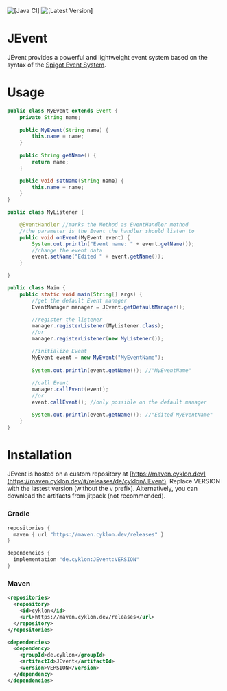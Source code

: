 ![[Java CI]](https://github.com/cyklon73/JEvent/actions/workflows/check.yml/badge.svg)
![[Latest Version]](https://maven.cyklon.dev/api/badge/latest/releases/de/cyklon/JEvent?prefix=v&name=Latest%20Version&color=0374b5)

# JEvent

JEvent provides a powerful and lightweight event system based on the syntax of the [Spigot Event System](https://www.spigotmc.org/wiki/using-the-event-api/).

# Usage

```java
public class MyEvent extends Event {
	private String name;
	
	public MyEvent(String name) {
		this.name = name;
	}
	
	public String getName() {
		return name;
	}

	public void setName(String name) {
		this.name = name;
	}
}

public class MyListener {

	@EventHandler //marks the Method as EventHandler method
	//the parameter is the Event the handler should listen to
	public void onEvent(MyEvent event) {
		System.out.println("Event name: " + event.getName());
		//change the event data
		event.setName("Edited " + event.getName());
	}

}

public class Main {
	public static void main(String[] args) {
		//get the default Event manager
		EventManager manager = JEvent.getDefaultManager();

		//register the listener
		manager.registerListener(MyListener.class);
		//or
		manager.registerListener(new MyListener());

		//initialize Event
		MyEvent event = new MyEvent("MyEventName");
		
		System.out.println(event.getName()); //"MyEventName"
		
		//call Event
		manager.callEvent(event);
		//or
		event.callEvent(); //only possible on the default manager

		System.out.println(event.getName()); //"Edited MyEventName"
	}
}
```
# Installation

JEvent is hosted on a custom repository at [https://maven.cyklon.dev](https://maven.cyklon.dev/#/releases/de/cyklon/JEvent). Replace VERSION with the lastest version (without the `v` prefix).
Alternatively, you can download the artifacts from jitpack (not recommended).

### Gradle

```groovy
repositories {
  maven { url "https://maven.cyklon.dev/releases" }
}

dependencies {
  implementation "de.cyklon:JEvent:VERSION"
}
```

### Maven

```xml
<repositories>
  <repository>
    <id>cyklon</id>
    <url>https://maven.cyklon.dev/releases</url>
  </repository>
</repositories>

<dependencies>
  <dependency>
    <groupId>de.cyklon</groupId>
    <artifactId>JEvent</artifactId>
    <version>VERSION</version>
  </dependency>
</dependencies>
```
